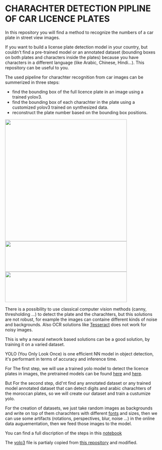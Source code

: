 # CHARACHTER DETECTION PIPLINE OF CAR LICENCE PLATES

In this repository you will find a method to recognize the numbers of a car plate in street view images.

If you want to build a license plate detection model in your country, but couldn't find a pre-trained model or an annotated dataset (bounding boxes on both plates and characters inside the plates) because you have characters in a different language (like Arabic, Chinese, Hindi...). This repository can be useful to you.

The used pipeline for charachter recognition from car images can be summerized in three steps:
- find the bounding box of the full licence plate in an image using a trained yolov3.
- find the bounding box of each charachter in the plate using a customized yolov3 trained on synthesized data.
- reconstruct the plate number based on the bounding box positions.

<img src="https://github.com/taoufik1el/plate_characters_detection/blob/main/images/car.jpg" width="400" height="400">

<img src=https://github.com/taoufik1el/plate_characters_detection/blob/main/images/plate.png width="400" height="100">

<img src=https://github.com/taoufik1el/plate_characters_detection/blob/main/images/plate_with_boxes.png width="400" height="100">


There is a possibility to use classical computer vision methods (canny, thresholding ...) to detect the plate and the charachters, but this solutions are not robust,
for example the images can containe different kinds of noise and backgrounds. Also OCR solutions like [Tesseract](https://github.com/tesseract-ocr/tesseract) does not work for noisy images.

This is why a neural network based solutions can be a good solution, by training it on a varied dataset.

YOLO (You Only Look Once) is one efficient NN model in object detection, it's performant in terms of accuracy and inference time.

For The first step, we will use a trained yolo model to detect the licence plates in images, the pretrained models can be found [here](https://github.com/ThorPham/License-plate-detection) and [here](https://github.com/oublalkhalid/MoroccoAI-Data-Challenge).

But For the second step, did'nt find any annotated dataset or any trained model annotated dataset that can detect digits and arabic charachters of the moroccan plates, so we will create our dataset and train a custumize yolo.

For the creation of datasets, we just take random images as backgrounds and write on top of them charachters with different [fonts](https://fonts.google.com/) and sizes, then we can use some artifacts (rotations, perspectives, blur, noise ...) in the online data auguementation, then we feed those images to the model.

You can find a full discription of the steps in this [notebook](https://github.com/taoufik1el/PLATE_CHARACHTER_DETECTION/blob/main/plate%20number%20recogition.ipynb)



The [yolo3](https://github.com/taoufik1el/PLATE_CHARACHTER_DETECTION/tree/main/yolo3) file is partialy copied from [this repository](https://github.com/qqwweee/keras-yolo3) and modified.
